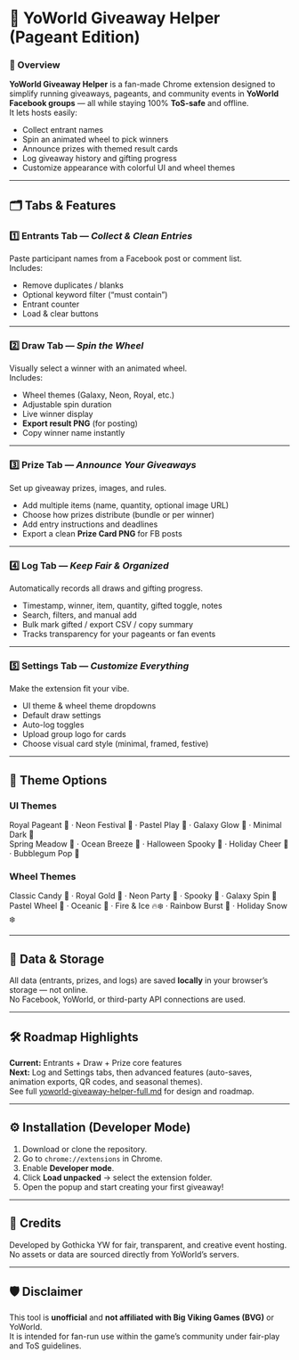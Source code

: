 
# 🎁 YoWorld Giveaway Helper (Pageant Edition)

### 🧩 Overview
**YoWorld Giveaway Helper** is a fan-made Chrome extension designed to simplify running giveaways, pageants, and community events in **YoWorld Facebook groups** — all while staying 100% **ToS-safe** and offline.  
It lets hosts easily:
- Collect entrant names  
- Spin an animated wheel to pick winners  
- Announce prizes with themed result cards  
- Log giveaway history and gifting progress  
- Customize appearance with colorful UI and wheel themes  

---

## 🗂️ Tabs & Features

### 1️⃣ Entrants Tab — *Collect & Clean Entries*
Paste participant names from a Facebook post or comment list.  
Includes:
- Remove duplicates / blanks  
- Optional keyword filter (“must contain”)  
- Entrant counter  
- Load & clear buttons  

---

### 2️⃣ Draw Tab — *Spin the Wheel*
Visually select a winner with an animated wheel.  
Includes:
- Wheel themes (Galaxy, Neon, Royal, etc.)  
- Adjustable spin duration  
- Live winner display  
- **Export result PNG** (for posting)  
- Copy winner name instantly  

---

### 3️⃣ Prize Tab — *Announce Your Giveaways*
Set up giveaway prizes, images, and rules.  
- Add multiple items (name, quantity, optional image URL)  
- Choose how prizes distribute (bundle or per winner)  
- Add entry instructions and deadlines  
- Export a clean **Prize Card PNG** for FB posts  

---

### 4️⃣ Log Tab — *Keep Fair & Organized*
Automatically records all draws and gifting progress.  
- Timestamp, winner, item, quantity, gifted toggle, notes  
- Search, filters, and manual add  
- Bulk mark gifted / export CSV / copy summary  
- Tracks transparency for your pageants or fan events  

---

### 5️⃣ Settings Tab — *Customize Everything*
Make the extension fit your vibe.  
- UI theme & wheel theme dropdowns  
- Default draw settings  
- Auto-log toggles  
- Upload group logo for cards  
- Choose visual card style (minimal, framed, festive)  

---

## 🎨 Theme Options

### UI Themes
Royal Pageant 👑 · Neon Festival 🎉 · Pastel Play 🌸 · Galaxy Glow 🌌 · Minimal Dark 🖤  
Spring Meadow 🌿 · Ocean Breeze 🌊 · Halloween Spooky 🎃 · Holiday Cheer 🎄 · Bubblegum Pop 🍬  

### Wheel Themes
Classic Candy 🍭 · Royal Gold 👑 · Neon Party 🎉 · Spooky 🎃 · Galaxy Spin 🌌  
Pastel Wheel 🌸 · Oceanic 🌊 · Fire & Ice 🔥❄️ · Rainbow Burst 🌈 · Holiday Snow ❄️  

---

## 🧾 Data & Storage
All data (entrants, prizes, and logs) are saved **locally** in your browser’s storage — not online.  
No Facebook, YoWorld, or third-party API connections are used.

---

## 🛠️ Roadmap Highlights
**Current:** Entrants + Draw + Prize core features  
**Next:** Log and Settings tabs, then advanced features (auto-saves, animation exports, QR codes, and seasonal themes).  
See full [yoworld-giveaway-helper-full.md](./yoworld-giveaway-helper-full.md) for design and roadmap.

---

## ⚙️ Installation (Developer Mode)
1. Download or clone the repository.  
2. Go to `chrome://extensions` in Chrome.  
3. Enable **Developer mode**.  
4. Click **Load unpacked** → select the extension folder.  
5. Open the popup and start creating your first giveaway!

---

## 🧠 Credits
Developed by Gothicka YW for fair, transparent, and creative event hosting.  
No assets or data are sourced directly from YoWorld’s servers.  

---

## 🛡️ Disclaimer
This tool is **unofficial** and **not affiliated with Big Viking Games (BVG)** or YoWorld.  
It is intended for fan-run use within the game’s community under fair-play and ToS guidelines.  
